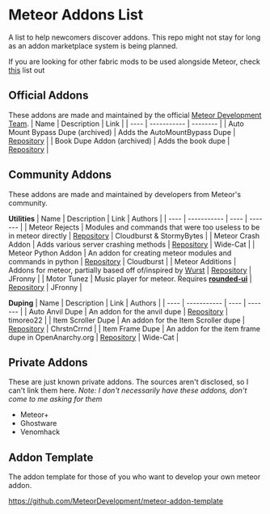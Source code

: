 # Meteor Addons List

A list to help newcomers discover addons.
This repo might not stay for long as an addon marketplace system is being planned.

If you are looking for other fabric mods to be used alongside Meteor, check [this](https://github.com/MeteorRejects/meteor-lists/blob/master/MeteorAdditionals.md) list out

## Official Addons

These addons are made and maintained by the official [Meteor Development Team](https://github.com/MeteorDevelopment).
| Name | Description | Link |
| ---- | ----------- | -------- |
| Auto Mount Bypass Dupe (archived) | Adds the AutoMountBypass Dupe | [Repository](https://github.com/MeteorDevelopment/meteor-mbd-addon) |
| Book Dupe Addon (archived) | Adds the book dupe | [Repository](https://github.com/MeteorDevelopment/meteor-book-dupe-addon) |

## Community Addons

These addons are made and maintained by developers from Meteor's community.

**Utilities**
| Name | Description | Link | Authors |
| ---- | ----------- | ---- | ------- |
| Meteor Rejects | Modules and commands that were too useless to be in meteor directly | [Repository](https://github.com/MeteorRejects/meteor-rejects) | Cloudburst & StormyBytes |
| Meteor Crash Addon | Adds various server crashing methods | [Repository](https://github.com/Wide-Cat/meteor-crash-addon) | Wide-Cat |
| Meteor Python Addon | An addon for creating meteor modules and commands in python | [Repository](https://github.com/MeteorRejects/meteor-python-addon) | Cloudburst |
| Meteor Additions | Addons for meteor, partially based off of/inspired by [Wurst](https://github.com/Wurst-Imperium/Wurst7) | [Repository](https://github.com/JFronny/MeteorAdditions) | JFronny |
| Motor Tunez | Music player for meteor. Requires [**rounded-ui**](https://github.com/JFronny/meteor-client/tree/rounded-ui) | [Repository](https://github.com/JFronny/MotorTunez) | JFronny |


**Duping**
| Name | Description | Link | Authors |
| ---- | ----------- | ---- | ------- |
| Auto Anvil Dupe | An addon for the anvil dupe | [Repository](https://github.com/timoreo22/auto-anvil-dupe) | timoreo22 |
| Item Scroller Dupe | An addon for the Item Scroller dupe | [Repository](https://github.com/ChrstnCrrnd/1.17-dupe-meteor-addon) | ChrstnCrrnd |
| Item Frame Dupe | An addon for the item frame dupe in OpenAnarchy.org | [Repository](https://github.com/Wide-Cat/item-frame-dupe-addon) | Wide-Cat |

## Private Addons

These are just known private addons. The sources aren't disclosed, so I can't link them here.
*Note: I don't necessarily have these addons, don't come to me asking for them*

- Meteor+
- Ghostware
- Venomhack

## Addon Template

The addon template for those of you who want to develop your own meteor addon.

https://github.com/MeteorDevelopment/meteor-addon-template

